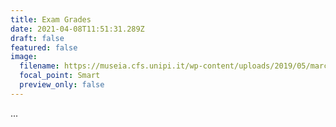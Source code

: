 ```yaml
---
title: Exam Grades
date: 2021-04-08T11:51:31.289Z
draft: false
featured: false
image:
  filename: https://museia.cfs.unipi.it/wp-content/uploads/2019/05/marchio_unipi_white-web.png
  focal_point: Smart
  preview_only: false
---
```

...